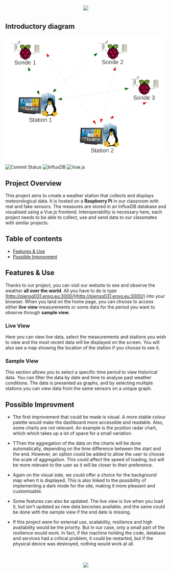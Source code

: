 <h1 align="center">
  <img src="https://capsule-render.vercel.app/api?type=waving&color=0:FF5733,100:FFC300&height=215&section=header&fontColor=ffffff&text=Weather Station 🌦️"/>
</h1>

## Introductory diagram
<p align="center">
    <img src="images/station.png" alt="illustration" width="600"/>
</p>

![Commit Status](https://img.shields.io/github/commit-activity/t/VincentMiras/station-meteo?)
![InfluxDB](https://img.shields.io/badge/InfluxDB-22ADF6?style=flat-square&logo=InfluxDB&logoColor=white)
![Vue.js](https://img.shields.io/badge/Vue.js-35495E?style=flat-square&logo=vuedotjs&logoColor=4FC08D)

## Project Overview

This project aims to create a weather station that collects and displays meteorological data. It is hosted on a **Raspberry Pi** in our classroom with real and fake sensors.
The measures are stored in an InfluxDB database and visualised using a Vue.js frontend. Interoperability is necessary here, each project needs to be able to collect, use and send data to our classmates with similar projects.

## Table of contents
* [Features & Use](#features--use)
* [Possible Improvment](#possible--improvement)

## Features & Use


Thanks to our project, you can visit our website to see and observe the weather **all over the world**. All you have to do is type [http://piensg031.ensg.eu:3000/](http://piensg031.ensg.eu:3000/) into your browser. When you land on the home page, you can choose to access either **live view** measurements or some data for the period you want to observe through **sample view**.

### Live View
Here you can view live data, select the measurements and stations you wish to view and the most recent data will be displayed on the screen. You will also see a map showing the location of the station if you choose to see it.

### Sample View
This section allows you to select a specific time period to view historical data. You can filter the data by date and time to analyse past weather conditions. The data is presented as graphs, and by selecting multiple stations you can view data from the same sensors on a unique graph.

## Possible Improvment

* The first improvement that could be made is visual. A more stable colour palette would make the dashboard more accessible and readable. Also, some charts are not relevant. An example is the position radar chart, which
which takes up a lot of space for a small variation.

* TThen the aggregation of the data on the charts will be done automatically, depending on the time difference between the start and the end. However, an option could be added to allow the user to choose the scale of aggregation. This could affect the speed of loading, but will be more relevant to the user as it will be closer to their preference.

* Again on the visual side, we could offer a choice for the background map when it is displayed. This is also linked to the possibility of implementing a dark mode for the site, making it more pleasant and customisable.

* Some features can also be updated. The live view is live when you load it, but isn't updated as new data becomes available, and the same could be done with the sample view if the end date is missing.

* If this project were for external use, scalability, resilience and high availability would be the priority. But in our case, only a small part of the resilience would work. In fact, if the machine holding the code, database and services had a critical problem, it could be restarted, but if the physical device was destroyed, nothing would work at all.

<h1 align="center">
  <img src="https://capsule-render.vercel.app/api?type=waving&color=0:FF5733,100:FFC300&height=115&reversal=true&section=footer"/>
</h1>